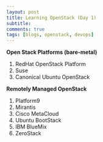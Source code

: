 ```yaml
---
layout: post
title: Learning OpenStack (Day 1)
subtitle: 
comments: true
tags: [blogs, openstack, devops]
---
```


**Open Stack Platforms (bare-metal)**
1. RedHat OpenStack Platform
2. Suse
3. Canonical Ubuntu OpenStack

**Remotely Managed OpenStack**
1. Platform9
2. Mirantis
3. Cisco MetaCloud
4. Ubuntu BootStack
5. IBM BlueMix
6. ZeroStack


